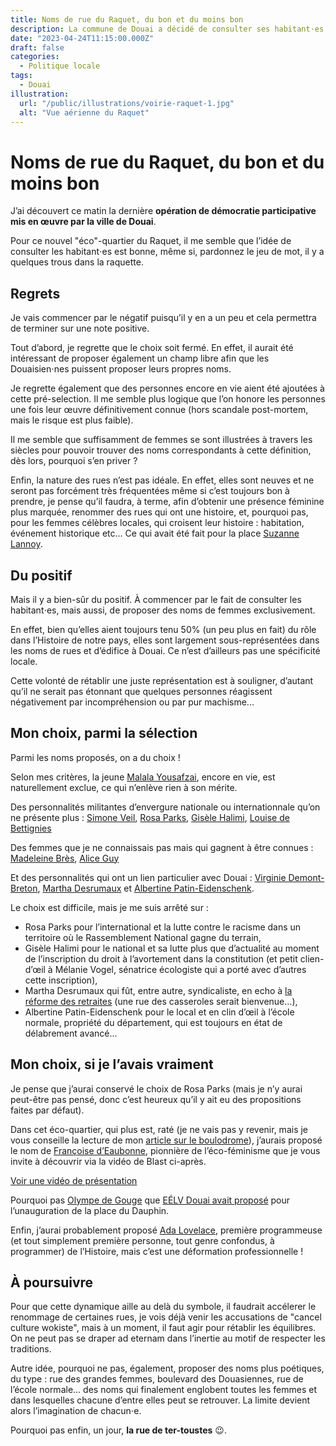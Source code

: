 ```yaml
---
title: Noms de rue du Raquet, du bon et du moins bon
description: La commune de Douai a décidé de consulter ses habitant⋅es pour nommer les 4 nouvelles rues du Raquet.
date: "2023-04-24T11:15:00.000Z"
draft: false
categories:
  - Politique locale
tags:
  - Douai
illustration:
  url: "/public/illustrations/voirie-raquet-1.jpg"
  alt: "Vue aérienne du Raquet"
---
```


# Noms de rue du Raquet, du bon et du moins bon

J’ai découvert ce matin la dernière **opération de démocratie participative mis en œuvre par la ville de Douai**.

Pour ce nouvel "éco"-quartier du Raquet, il me semble que l’idée de consulter les habitant⋅es est bonne, même si, pardonnez le jeu de mot, il y a quelques trous dans la raquette.

## Regrets

Je vais commencer par le négatif puisqu’il y en a un peu et cela permettra de terminer sur une note positive.

Tout d’abord, je regrette que le choix soit fermé. En effet, il aurait été intéressant de proposer également un champ libre afin que les Douaisien⋅nes puissent proposer leurs propres noms.

Je regrette également que des personnes encore en vie aient été ajoutées à cette pré-selection. Il me semble plus logique que l’on honore les personnes une fois leur œuvre définitivement connue (hors scandale post-mortem, mais le risque est plus faible).

Il me semble que suffisamment de femmes se sont illustrées à travers les siècles pour pouvoir trouver des noms correspondants à cette définition, dès lors, pourquoi s’en priver ?

Enfin, la nature des rues n’est pas idéale. En effet, elles sont neuves et ne seront pas forcément très fréquentées même si c’est toujours bon à prendre, je pense qu’il faudra, à terme, afin d’obtenir une présence féminine plus marquée, renommer des rues qui ont une histoire, et, pourquoi pas, pour les femmes célèbres locales, qui croisent leur histoire : habitation, événement historique etc... Ce qui avait été fait pour la place [Suzanne Lannoy](https://fr.m.wikipedia.org/wiki/Suzanne_Lanoy).

## Du positif

Mais il y a bien-sûr du positif. À commencer par le fait de consulter les habitant⋅es, mais aussi, de proposer des noms de femmes exclusivement.

En effet, bien qu’elles aient toujours tenu 50% (un peu plus en fait) du rôle dans l’Histoire de notre pays, elles sont largement sous-représentées dans les noms de rues et d’édifice à Douai. Ce n’est d’ailleurs pas une spécificité locale.

Cette volonté de rétablir une juste représentation est à souligner, d’autant qu’il ne serait pas étonnant que quelques personnes réagissent négativement par incompréhension ou par pur machisme...

## Mon choix, parmi la sélection

Parmi les noms proposés, on a du choix !

Selon mes critères, la jeune [Malala Yousafzai](https://fr.wikipedia.org/wiki/Malala_Yousafzai), encore en vie, est naturellement exclue, ce qui n’enlève rien à son mérite.

Des personnalités militantes d’envergure nationale ou internationnale qu’on ne présente plus : [Simone Veil](https://fr.wikipedia.org/wiki/Simone_Veil), [Rosa Parks](https://fr.wikipedia.org/wiki/Rosa_Parks), [Gisèle Halimi](https://fr.wikipedia.org/wiki/Gis%C3%A8le_Halimi), [Louise de Bettignies](https://fr.wikipedia.org/wiki/Louise_de_Bettignies)

Des femmes que je ne connaissais pas mais qui gagnent à être connues : [Madeleine Brès](https://fr.wikipedia.org/wiki/Madeleine_Br%C3%A8s), [Alice Guy](https://fr.wikipedia.org/wiki/Alice_Guy)

Et des personnalités qui ont un lien particulier avec Douai : [Virginie Demont-Breton](https://fr.wikipedia.org/wiki/Virginie_Demont-Breton), [Martha Desrumaux](https://fr.wikipedia.org/wiki/Martha_Desrumaux) et [Albertine Patin-Eidenschenk](https://www.univ-lille.fr/universite/connaitre-les-engagements-qui-nous-guident/detail-portrait/albertine-eidenschenk-patin).

Le choix est difficile, mais je me suis arrêté sur :
- Rosa Parks pour l’international et la lutte contre le racisme dans un territoire où le Rassemblement National gagne du terrain,
- Gisèle Halimi pour le national et sa lutte plus que d’actualité au moment de l’inscription du droit à l’avortement dans la constitution (et petit clien-d’œil à Mélanie Vogel, sénatrice écologiste qui a porté avec d’autres cette inscription),
- Martha Desrumaux qui fût, entre autre, syndicaliste, en echo à [la réforme des retraites](./reforme-des-retraites-2023) (une rue des casseroles serait bienvenue...),
- Albertine Patin-Eidenschenk pour le local et en clin d’œil à l’école normale, propriété du département, qui est toujours en état de délabrement avancé...

## Mon choix, si je l’avais vraiment

Je pense que j’aurai conservé le choix de Rosa Parks (mais je n’y aurai peut-être pas pensé, donc c’est heureux qu’il y ait eu des propositions faites par défaut).

Dans cet éco-quartier, qui plus est, raté (je ne vais pas y revenir, mais je vous conseille la lecture de mon [article sur le boulodrome](./inauguration-du-boulodrome-geant-du-douaisis)), j’aurais proposé le nom de [Françoise d’Eaubonne](https://fr.wikipedia.org/wiki/Fran%C3%A7oise_d%27Eaubonne), pionnière de l’éco-féminisme que je vous invite à découvrir via la vidéo de Blast ci-après.

[Voir une vidéo de présentation](https://www.youtube.com/watch?v=jSyO8uWJ4_4 "📺")

Pourquoi pas [Olympe de Gouge](https://fr.wikipedia.org/wiki/Olympe_de_Gouges) que [EÉLV Douai avait proposé](https://www.change.org/p/mairie-de-douai-pour-renommer-le-square-du-dauphin-en-square-olympe-de-gouges-%C3%A0-douai?redirect=false) pour l’unauguration de la place du Dauphin.

Enfin, j’aurai probablement proposé [Ada Lovelace](https://fr.wikipedia.org/wiki/Ada_Lovelace), première programmeuse (et tout simplement première personne, tout genre confondus, à programmer) de l’Histoire, mais c’est une déformation professionnelle !

## À poursuivre

Pour que cette dynamique aille au delà du symbole, il faudrait accélerer le renommage de certaines rues, je vois déjà venir les accusations de "cancel culture wokiste", mais à un moment, il faut agir pour rétablir les équilibres. On ne peut pas se draper ad eternam dans l’inertie au motif de respecter les traditions.

Autre idée, pourquoi ne pas, également, proposer des noms plus poétiques, du type : rue des grandes femmes, boulevard des Douasiennes, rue de l’école normale... des noms qui finalement englobent toutes les femmes et dans lesquelles chacune d’entre elles peut se retrouver. La limite devient alors l’imagination de chacun⋅e.

Pourquoi pas enfin, un jour, **la rue de ter-toustes** 😉.

